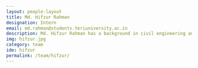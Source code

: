 ```yaml
---
layout: people-layout
title: Md. Hifzur Rahman
designation: Intern
email: md.rahman@students.teriuniversity.ac.in
description: Md. Hifzur Rahman has a background in civil engineering and is studying M.Tech. in Urban Development and Management at TERI School of Advanced Studies, New Delhi. He is working on the Platform for Integrated Governance project in Chennai at Fields of View.
img: hifzur.jpg
category: team
ide: hifzur
permalink: /team/hifzur/
---
```


